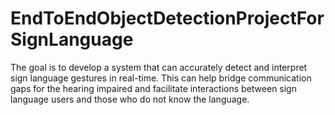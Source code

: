 # EndToEndObjectDetectionProjectForSignLanguage
The goal is to develop a system that can accurately detect and interpret sign language gestures in real-time. This can help bridge communication gaps for the hearing impaired and facilitate interactions between sign language users and those who do not know the language.
